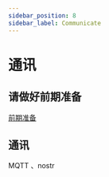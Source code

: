 ```yaml
---
sidebar_position: 8
sidebar_label: Communicate
---
```


# 通讯

## 请做好前期准备

[前期准备](./prerequisites)

## 通讯

MQTT 、nostr

